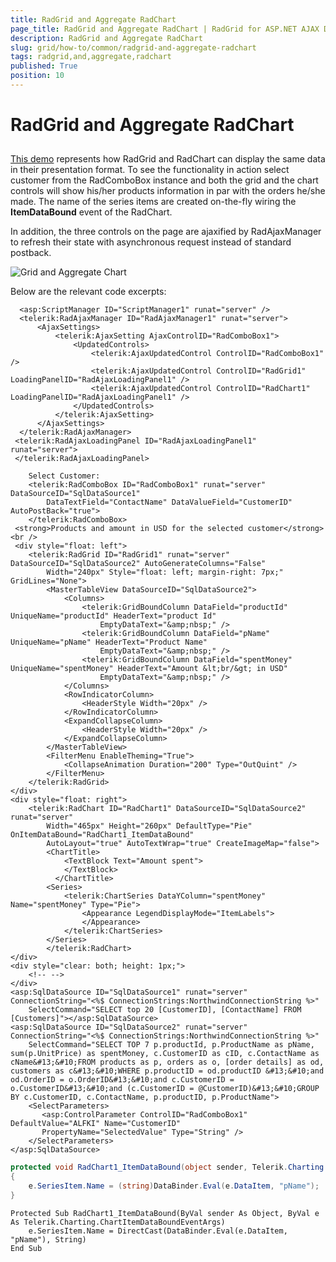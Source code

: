 ```yaml
---
title: RadGrid and Aggregate RadChart
page_title: RadGrid and Aggregate RadChart | RadGrid for ASP.NET AJAX Documentation
description: RadGrid and Aggregate RadChart
slug: grid/how-to/common/radgrid-and-aggregate-radchart
tags: radgrid,and,aggregate,radchart
published: True
position: 10
---
```


# RadGrid and Aggregate RadChart



##

[This demo](http://demos.telerik.com/aspnet-ajax/Controls/Examples/Integration/GridAndChart/GridAndAggregateChart/DefaultCS.aspx?product=grid) represents how RadGrid and RadChart can display the same data in their presentation format. To see the functionality in action select customer from the RadComboBox instance and both the grid and the chart controls will show his/her products information in par with the orders he/she made. The name of the series items are created on-the-fly wiring the **ItemDataBound** event of the RadChart.

In addition, the three controls on the page are ajaxified by RadAjaxManager to refresh their state with asynchronous request instead of standard postback.

![Grid and Aggregate Chart](images/grdGridWithAggregateChart.PNG)

Below are the relevant code excerpts:



````ASP.NET
  <asp:ScriptManager ID="ScriptManager1" runat="server" />
  <telerik:RadAjaxManager ID="RadAjaxManager1" runat="server">
      <AjaxSettings>
          <telerik:AjaxSetting AjaxControlID="RadComboBox1">
              <UpdatedControls>
                  <telerik:AjaxUpdatedControl ControlID="RadComboBox1" />
                  <telerik:AjaxUpdatedControl ControlID="RadGrid1" LoadingPanelID="RadAjaxLoadingPanel1" />
                  <telerik:AjaxUpdatedControl ControlID="RadChart1" LoadingPanelID="RadAjaxLoadingPanel1" />
              </UpdatedControls>
          </telerik:AjaxSetting>
      </AjaxSettings>
  </telerik:RadAjaxManager>
 <telerik:RadAjaxLoadingPanel ID="RadAjaxLoadingPanel1" runat="server">
 </telerik:RadAjaxLoadingPanel>

    Select Customer:
    <telerik:RadComboBox ID="RadComboBox1" runat="server" DataSourceID="SqlDataSource1"
        DataTextField="ContactName" DataValueField="CustomerID" AutoPostBack="true">
    </telerik:RadComboBox>
 <strong>Products and amount in USD for the selected customer</strong><br />
 <div style="float: left">
    <telerik:RadGrid ID="RadGrid1" runat="server" DataSourceID="SqlDataSource2" AutoGenerateColumns="False"
        Width="240px" Style="float: left; margin-right: 7px;" GridLines="None">
        <MasterTableView DataSourceID="SqlDataSource2">
            <Columns>
                <telerik:GridBoundColumn DataField="productId" UniqueName="productId" HeaderText="product Id"
                    EmptyDataText="&amp;nbsp;" />
                <telerik:GridBoundColumn DataField="pName" UniqueName="pName" HeaderText="Product Name"
                    EmptyDataText="&amp;nbsp;" />
                <telerik:GridBoundColumn DataField="spentMoney" UniqueName="spentMoney" HeaderText="Amount &lt;br/&gt; in USD"
                    EmptyDataText="&amp;nbsp;" />
            </Columns>
            <RowIndicatorColumn>
                <HeaderStyle Width="20px" />
            </RowIndicatorColumn>
            <ExpandCollapseColumn>
                <HeaderStyle Width="20px" />
            </ExpandCollapseColumn>
        </MasterTableView>
        <FilterMenu EnableTheming="True">
            <CollapseAnimation Duration="200" Type="OutQuint" />
        </FilterMenu>
    </telerik:RadGrid>
</div>
<div style="float: right">
    <telerik:RadChart ID="RadChart1" DataSourceID="SqlDataSource2" runat="server"
        Width="465px" Height="260px" DefaultType="Pie" OnItemDataBound="RadChart1_ItemDataBound"
        AutoLayout="true" AutoTextWrap="true" CreateImageMap="false">
        <ChartTitle>
            <TextBlock Text="Amount spent">
            </TextBlock>
          </ChartTitle>
        <Series>
            <telerik:ChartSeries DataYColumn="spentMoney" Name="spentMoney" Type="Pie">
                <Appearance LegendDisplayMode="ItemLabels">
                </Appearance>
            </telerik:ChartSeries>
        </Series>
        </telerik:RadChart>
</div>
<div style="clear: both; height: 1px;">
    <!-- -->
</div>
<asp:SqlDataSource ID="SqlDataSource1" runat="server" ConnectionString="<%$ ConnectionStrings:NorthwindConnectionString %>"
    SelectCommand="SELECT top 20 [CustomerID], [ContactName] FROM [Customers]"></asp:SqlDataSource>
<asp:SqlDataSource ID="SqlDataSource2" runat="server" ConnectionString="<%$ ConnectionStrings:NorthwindConnectionString %>"
    SelectCommand="SELECT TOP 7 p.productId, p.ProductName as pName, sum(p.UnitPrice) as spentMoney, c.CustomerID as cID, c.ContactName as cName&#13;&#10;FROM products as p, orders as o, [order details] as od, customers as c&#13;&#10;WHERE p.productID = od.productID &#13;&#10;and od.OrderID = o.OrderID&#13;&#10;and c.CustomerID = o.CustomerID&#13;&#10;and (c.CustomerID = @CustomerID)&#13;&#10;GROUP BY c.CustomerID, c.ContactName, p.productID, p.ProductName">
    <SelectParameters>
       <asp:ControlParameter ControlID="RadComboBox1" DefaultValue="ALFKI" Name="CustomerID"
       PropertyName="SelectedValue" Type="String" />
    </SelectParameters>
</asp:SqlDataSource>
````
````C#
protected void RadChart1_ItemDataBound(object sender, Telerik.Charting.ChartItemDataBoundEventArgs e)
{
    e.SeriesItem.Name = (string)DataBinder.Eval(e.DataItem, "pName");
}
````
````VB
Protected Sub RadChart1_ItemDataBound(ByVal sender As Object, ByVal e As Telerik.Charting.ChartItemDataBoundEventArgs)
    e.SeriesItem.Name = DirectCast(DataBinder.Eval(e.DataItem, "pName"), String)
End Sub
````

